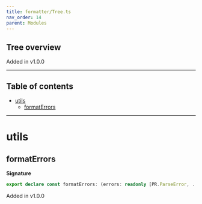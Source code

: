 ```yaml
---
title: formatter/Tree.ts
nav_order: 14
parent: Modules
---
```


## Tree overview

Added in v1.0.0

---

<h2 class="text-delta">Table of contents</h2>

- [utils](#utils)
  - [formatErrors](#formaterrors)

---

# utils

## formatErrors

**Signature**

```ts
export declare const formatErrors: (errors: readonly [PR.ParseError, ...PR.ParseError[]]) => string
```

Added in v1.0.0
